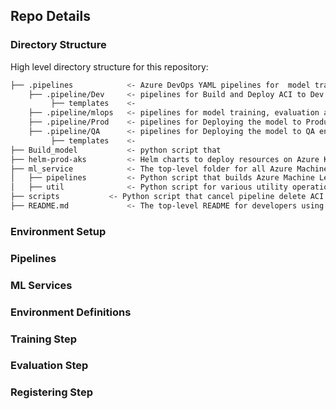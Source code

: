 ## Repo Details

### Directory Structure

High level directory structure for this repository:

```bash
├── .pipelines            <- Azure DevOps YAML pipelines for  model training and deployment.
    ├── .pipeline/Dev     <- pipelines for Build and Deploy ACI to Dev environment
         ├── templates    <- 
    ├── .pipeline/mlops   <- pipelines for model training, evaluation and registration 
    ├── .pipeline/Prod	  <- pipelines for Deploying the model to Production environment (AKS)
    ├── .pipeline/QA	  <- pipelines for Deploying the model to QA environment 
         ├── templates    <- 
├── Build_model	          <- python script that 
├── helm-prod-aks         <- Helm charts to deploy resources on Azure Kubernetes Service(AKS).
├── ml_service            <- The top-level folder for all Azure Machine Learning resources.
│   ├── pipelines         <- Python script that builds Azure Machine Learning pipelines.
│   ├── util              <- Python script for various utility operations specific to Azure Machine Learning.
├── scripts	          <- Python script that cancel pipeline delete ACI.
├── README.md             <- The top-level README for developers using this project.  
```

### Environment Setup


### Pipelines

### ML Services

### Environment Definitions

### Training Step

### Evaluation Step

### Registering Step
